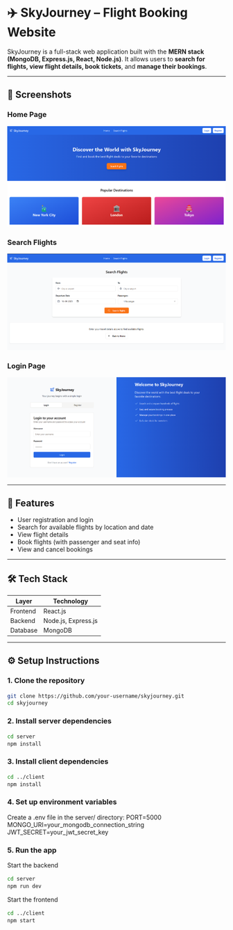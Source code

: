 # ✈️ SkyJourney – Flight Booking Website

SkyJourney is a full-stack web application built with the **MERN stack (MongoDB, Express.js, React, Node.js)**. It allows users to **search for flights, view flight details, book tickets**, and **manage their bookings**.

---

## 📸 Screenshots

### Home Page
![Home-Page](./public/images/1.png)

### Search Flights
![Search-Flights](./public/images/2.png)

### Login Page
![Login-Page](./public/images/3.png)

---

## 🚀 Features

- User registration and login
- Search for available flights by location and date
- View flight details
- Book flights (with passenger and seat info)
- View and cancel bookings

---

## 🛠️ Tech Stack

| Layer         | Technology           |
|---------------|----------------------|
| Frontend      | React.js             |
| Backend       | Node.js, Express.js |
| Database      | MongoDB              |

---

## ⚙️ Setup Instructions

### 1. Clone the repository

```bash
git clone https://github.com/your-username/skyjourney.git
cd skyjourney
```

### 2. Install server dependencies

```bash
cd server
npm install
```

### 3. Install client dependencies

```bash
cd ../client
npm install
```

### 4. Set up environment variables
Create a .env file in the server/ directory:
PORT=5000
MONGO_URI=your_mongodb_connection_string
JWT_SECRET=your_jwt_secret_key

### 5. Run the app
Start the backend
```bash
cd server
npm run dev
```
Start the frontend
```bash
cd ../client
npm start
```
